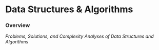 # Data Structures & Algorithms

### Overview

_Problems, Solutions, and Complexity Analyses of Data Structures and Algorithms_
